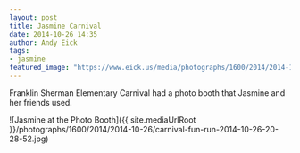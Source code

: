 ```yaml
---
layout: post
title: Jasmine Carnival
date: 2014-10-26 14:35
author: Andy Eick
tags: 
- jasmine
featured_image: "https://www.eick.us/media/photographs/1600/2014/2014-10-26/carnival-fun-run-2014-10-26-20-28-52.jpg"
---
```

Franklin Sherman Elementary Carnival had a photo booth that Jasmine and her friends used.

![Jasmine at the Photo Booth]({{ site.mediaUrlRoot }}/photographs/1600/2014/2014-10-26/carnival-fun-run-2014-10-26-20-28-52.jpg)
